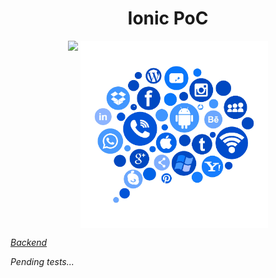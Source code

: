 <h1 align="center">Ionic PoC</h1>

<p align="center">
<img src="https://github.com/jonathanmaciel/ionic_poc/blob/main/www/ionic_poc.gif" width="300" heigth="300"/>
<img src="https://github.com/jonathanmaciel/ionic_poc/blob/main/src/assets/icon/contacts.add.png" align="top"
     width="300" heigth="300" />
</p>

[*Backend*](https://github.com/jonathanmaciel/nestjs_poc)

*Pending tests...*
